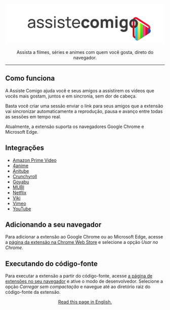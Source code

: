 <div align="center">

<p>
	<img width="512" src="./icons/assiste-comigo-logo.svg" alt="Assiste Comigo"/>
</p>
<p>Assista a filmes, séries e animes com quem você gosta, direto do navegador.</p>

</div>

---

## Como funciona

A Assiste Comigo ajuda você e seus amigos a assistirem os vídeos que vocês mais gostam, juntos e em sincronia, sem dor de cabeça.

Basta você criar uma sessão enviar o link para seus amigos que a extensão vai sincronizar automaticamente a reprodução, pausa e avanço entre todas as sessões em tempo real.

Atualmente, a extensão suporta os navegadores Google Chrome e Microsoft Edge.

## Integrações

- [Amazon Prime Video](https://primevideo.com)
- [4anime](https://4anime.gg/)
- [Anitube](https://anitube.site)
- [Crunchyroll](https://crunchyroll.com)
- [Goyabu](https://goyabu.com)
- [MUBI](https://mubi.com)
- [Netflix](https://netflix.com)
- [Viki](https://viki.com)
- [Vimeo](https://vimeo.com)
- [YouTube](https://youtube.com)

## Adicionando a seu navegador

Para adicionar a extensão ao Google Chrome ou ao Microsoft Edge, acesse a [página da extensão na Chrome Web Store](https://chrome.google.com/webstore/detail/assiste-comigo/piheldmfeoihbaeckmhdmbjbidbdbfgl) e selecione a opção _Usar no Chrome_.

## Executando do código-fonte

Para executar a extensão a partir do código-fonte, acesse [a página de extensões no seu navegador](chrome://extensions) e ative o modo de desenvolvedor. Selecione a opção _Carregar sem compactação_ e navegue até ao diretório raiz do código-fonte da extensão.

<div align="center">
	<a href="https://github.com/melissafalcao/Assiste-Comigo-Web-Extension/blob/master/README-EN.md" target="_blank" rel="noreferrer">
		Read this page in English.
	</a>
</div>
